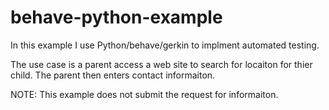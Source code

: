 # behave-python-example
In this example I use Python/behave/gerkin to implment automated testing.

The use case is a parent access a web site to search for locaiton for thier child.  The parent then enters contact informaiton.

NOTE: This example does not submit the request for  informaiton.

